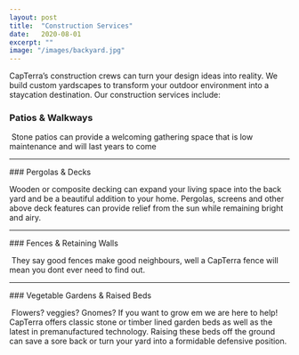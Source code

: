 ```yaml
---
layout: post
title:  "Construction Services"
date:   2020-08-01
excerpt: ""
image: "/images/backyard.jpg"
---
```


CapTerra’s construction crews can turn your design ideas into reality.  We build custom yardscapes to transform your outdoor environment into a staycation destination. Our construction services include:

### Patios & Walkways
<p><a href="{{ "/images/Patios_Walkways_1.jpg" | absolute_url }}" data-lightbox="walkways" data-title="Accurate pics coming soon"><z class="image left"><img src="{{ "/images/Patios_Walkways_1.jpg" | absolute_url }}" alt="" /></z></a> Stone patios can provide a welcoming gathering space that is low maintenance and will last years to come<a href="{{ "/images/treefull.jpg" | absolute_url }}" data-lightbox="walkways" data-title="big ol tree"></a></p>   
<p style="clear:both;"></p>
<hr>
### Pergolas & Decks
<p><a href="{{ "/images/Deck_1.jpg" | absolute_url }}" data-lightbox="pergolas" data-title="Accurate pics coming soon"><z class="image right"><img src="{{ "/images/Deck_1.jpg" | absolute_url }}" alt="" /></z></a>Wooden or composite decking can expand your living space into the back yard and be a beautiful addition to your home. Pergolas, screens and other above deck features can provide relief from the sun while remaining bright and airy.<a href="{{ "/images/treefull.jpg" | absolute_url }}" data-lightbox="pergolas" data-title="big ol tree"></a></p>   
<p style="clear:both;"></p>
<hr>
### Fences & Retaining Walls
<p><a href="{{ "/images/Fence_1.jpg" | absolute_url }}" data-lightbox="fences" data-title="Pecan Stained Pine Top and Matte Black Box Base"><z class="image left"><img src="{{ "/images/Fence_1.jpg" | absolute_url }}" alt="" /></z></a> They say good fences make good neighbours, well a CapTerra fence will mean you dont ever need to find out.</p>   
<p style="clear:both;"></p>
<hr>
### Vegetable Gardens & Raised Beds
<p><a href="{{ "/images/Veggie Garden.jpg" | absolute_url }}" data-lightbox="vegetable" data-title="Accurate pics coming soon"><z class="image left"><img src="{{ "/images/Veggie Garden.jpg" | absolute_url }}" alt="" /></z></a><a href="{{ "/images/treefull.jpg" | absolute_url }}" data-lightbox="vegetable" data-title="big ol tree"></a> Flowers? veggies? Gnomes? If you want to grow em we are here to help! CapTerra offers classic stone or timber lined garden beds as well as the latest in premanufactured technology. Raising these beds off the ground can save a sore back or turn your yard into a formidable defensive position.</p>   
<p style="clear:both;"></p>

